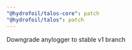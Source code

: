 ```yaml
---
"@hydrofoil/talos-core": patch
"@hydrofoil/talos": patch
---
```


Downgrade anylogger to stable v1 branch
